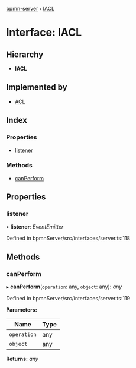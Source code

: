 [bpmn-server](../README.md) › [IACL](iacl.md)

# Interface: IACL

## Hierarchy

* **IACL**

## Implemented by

* [ACL](../classes/acl.md)

## Index

### Properties

* [listener](iacl.md#listener)

### Methods

* [canPerform](iacl.md#canperform)

## Properties

###  listener

• **listener**: *EventEmitter*

Defined in bpmnServer/src/interfaces/server.ts:118

## Methods

###  canPerform

▸ **canPerform**(`operation`: any, `object`: any): *any*

Defined in bpmnServer/src/interfaces/server.ts:119

**Parameters:**

Name | Type |
------ | ------ |
`operation` | any |
`object` | any |

**Returns:** *any*
